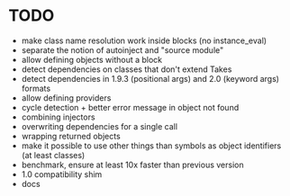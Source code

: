 # TODO

* make class name resolution work inside blocks (no instance_eval)
* separate the notion of autoinject and "source module"
* allow defining objects without a block
* detect dependencies on classes that don't extend Takes
* detect dependencies in 1.9.3 (positional args) and 2.0 (keyword args) formats
* allow defining providers
* cycle detection + better error message in object not found
* combining injectors
* overwriting dependencies for a single call
* wrapping returned objects
* make it possible to use other things than symbols as object identifiers (at least classes)
* benchmark, ensure at least 10x faster than previous version
* 1.0 compatibility shim
* docs
